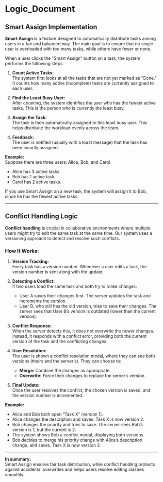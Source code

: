 # Logic_Document

## Smart Assign Implementation

**Smart Assign** is a feature designed to automatically distribute tasks among users in a fair and balanced way. The main goal is to ensure that no single user is overloaded with too many tasks, while others have fewer or none.

When a user clicks the "Smart Assign" button on a task, the system performs the following steps:

1. **Count Active Tasks:**  
   The system first looks at all the tasks that are not yet marked as "Done." It counts how many active (incomplete) tasks are currently assigned to each user.

2. **Find the Least Busy User:**  
   After counting, the system identifies the user who has the fewest active tasks. This is the person who is currently the least busy.

3. **Assign the Task:**  
   The task is then automatically assigned to this least busy user. This helps distribute the workload evenly across the team.

4. **Feedback:**  
   The user is notified (usually with a toast message) that the task has been smartly assigned.

**Example:**  
Suppose there are three users: Alice, Bob, and Carol.  
- Alice has 3 active tasks.  
- Bob has 1 active task.  
- Carol has 2 active tasks.  

If you use Smart Assign on a new task, the system will assign it to Bob, since he has the fewest active tasks.

---

## Conflict Handling Logic

**Conflict handling** is crucial in collaborative environments where multiple users might try to edit the same task at the same time. Our system uses a versioning approach to detect and resolve such conflicts.

### How It Works:

1. **Version Tracking:**  
   Every task has a version number. Whenever a user edits a task, the version number is sent along with the update.

2. **Detecting a Conflict:**  
   If two users load the same task and both try to make changes:
   - User A saves their changes first. The server updates the task and increments the version.
   - User B, who still has the old version, tries to save their changes. The server sees that User B’s version is outdated (lower than the current version).

3. **Conflict Response:**  
   When the server detects this, it does not overwrite the newer changes. Instead, it responds with a conflict error, providing both the current version of the task and the conflicting changes.

4. **User Resolution:**  
   The user is shown a conflict resolution modal, where they can see both versions (theirs and the server’s). They can choose to:
   - **Merge:** Combine the changes as appropriate.
   - **Overwrite:** Force their changes to replace the server’s version.

5. **Final Update:**  
   Once the user resolves the conflict, the chosen version is saved, and the version number is incremented.

**Example:**  
- Alice and Bob both open “Task X” (version 1).
- Alice changes the description and saves. Task X is now version 2.
- Bob changes the priority and tries to save. The server sees Bob’s version is 1, but the current is 2.
- The system shows Bob a conflict modal, displaying both versions.
- Bob decides to merge his priority change with Alice’s description change, and saves. Task X is now version 3.

---

**In summary:**  
Smart Assign ensures fair task distribution, while conflict handling protects against accidental overwrites and helps users resolve editing clashes smoothly. 